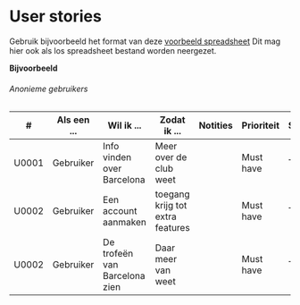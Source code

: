 # User stories

Gebruik bijvoorbeeld het format van deze [voorbeeld spreadsheet]
Dit mag hier ook als los spreadsheet bestand worden neergezet.

[voorbeeld spreadsheet]: <https://www.mountaingoatsoftware.com/blog/a-sample-format-for-a-spreadsheet-based-product-backlog>

**Bijvoorbeeld**

###### Anonieme gebruikers

| # | Als een ... | Wil ik ... | Zodat ik ... | Notities | Prioriteit | Status |
| ------ | ------ | ------ | ------ | ------ | ------ | ------ |
| U0001 | Gebruiker | Info vinden over Barcelona | Meer over de club weet | | Must have | TODO |
| U0002 | Gebruiker | Een account aanmaken | toegang krijg tot extra features | | Must have | TODO |
| U0002 | Gebruiker | De trofeën van Barcelona zien | Daar meer van weet | | Must have | TODO |
